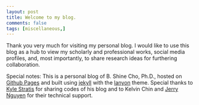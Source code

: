 ```yaml
---
layout: post
title: Welcome to my blog.
comments: false
tags: [miscellaneous,]
---
```

Thank you very much for visiting my personal blog.
I would like to use this blog as a hub to view my scholarly and professional works, social media profiles, and, most importantly, to share research ideas for furthering collaboration. 





Special notes:
This is a personal blog of B. Shine Cho, Ph.D., hosted on [Github Pages](https://pages.github.com) and built using [jekyll](https://jekyllrb.com) with the [lanyon](https://github.com/poole/lanyon) theme.
Special thanks to [Kyle Stratis](http://kylestratis.com/) for sharing codes of his blog and to Kelvin Chin and [Jerry Nguyen](https://github.com/jerry82) for their technical support.
